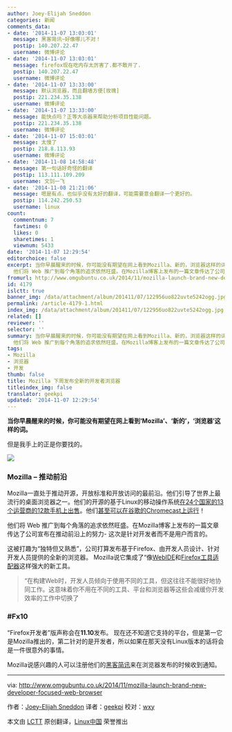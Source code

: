 ```yaml
---
author: Joey-Elijah Sneddon
categories: 新闻
comments_data:
- date: '2014-11-07 13:03:01'
  message: 黑客简讯~好像哪儿不对！
  postip: 140.207.22.47
  username: 微博评论
- date: '2014-11-07 13:03:01'
  message: firefox现在吃内存太厉害了.都不敢开了.
  postip: 140.207.22.47
  username: 微博评论
- date: '2014-11-07 13:33:00'
  message: 默认浏览器，而且翻墙方便[玫瑰]
  postip: 221.234.35.138
  username: 微博评论
- date: '2014-11-07 13:33:00'
  message: 能快点吗？正等大杀器来帮助分析项目性能问题。
  postip: 221.234.35.138
  username: 微博评论
- date: '2014-11-07 15:03:01'
  message: 太慢了
  postip: 218.8.113.93
  username: 微博评论
- date: '2014-11-08 14:58:48'
  message: 第一句话好奇怪的翻译
  postip: 113.111.109.209
  username: 文剑一飞
- date: '2014-11-08 21:21:06'
  message: 嗯是有点，也似乎没有太好的翻译，可能需要意会翻译一个更好的。
  postip: 114.242.250.53
  username: linux
count:
  commentnum: 7
  favtimes: 0
  likes: 0
  sharetimes: 1
  viewnum: 5433
date: '2014-11-07 12:29:54'
editorchoice: false
excerpt: 当你早晨醒来的时候，你可能没有期望在网上看到Mozilla、新的，浏览器这样的词。 但是我手上的正是你要找的。  Mozilla  推动前沿 Mozilla一直处于推动开源，开放标准和开放访问的最前沿。他们引导了世界上最流行的桌面浏览器之一。他们的开源的基于Linux的移动操作系统在24个国家的13个运营商的12款手机上出售。他们甚至可以在谷歌的Chromecast上运行！
  他们将 Web 推广到每个角落的追求依然旺盛。在Mozilla博客上发布的一篇文章传达了公司宣布在推动前沿上的努力- 这次是针对开发者而不是用户而言的。 这被打趣为独特但又熟悉，公司打算
fromurl: http://www.omgubuntu.co.uk/2014/11/mozilla-launch-brand-new-developer-focused-web-browser
id: 4179
islctt: true
banner_img: /data/attachment/album/201411/07/122956uo822uvte5242ogg.jpg
permalink: /article-4179-1.html
index_img: /data/attachment/album/201411/07/122956uo822uvte5242ogg.jpg.thumb.jpg
related: []
reviewer: ''
selector: ''
summary: 当你早晨醒来的时候，你可能没有期望在网上看到Mozilla、新的，浏览器这样的词。 但是我手上的正是你要找的。  Mozilla  推动前沿 Mozilla一直处于推动开源，开放标准和开放访问的最前沿。他们引导了世界上最流行的桌面浏览器之一。他们的开源的基于Linux的移动操作系统在24个国家的13个运营商的12款手机上出售。他们甚至可以在谷歌的Chromecast上运行！
  他们将 Web 推广到每个角落的追求依然旺盛。在Mozilla博客上发布的一篇文章传达了公司宣布在推动前沿上的努力- 这次是针对开发者而不是用户而言的。 这被打趣为独特但又熟悉，公司打算
tags:
- Mozilla
- 浏览器
- 开发
thumb: false
title: Mozilla 下周发布全新的开发者浏览器
titleindex_img: false
translator: geekpi
updated: '2014-11-07 12:29:54'
---
```


**当你早晨醒来的时候，你可能没有期望在网上看到‘Mozilla’、‘新的’，‘浏览器’这样的词。**


但是我手上的正是你要找的。


![](/data/attachment/album/201411/07/122956uo822uvte5242ogg.jpg)


### Mozilla – 推动前沿


Mozilla一直处于推动开源，开放标准和开放访问的最前沿。他们引导了世界上最流行的桌面浏览器之一。他们的开源的基于Linux的移动操作系统[在24个国家的13个运营商的12款手机上出售](https://twitter.com/firefox/status/522175938952716289)。他们[甚至可以在谷歌的Chromecast上运行](http://www.omgchrome.com/mozillas-chromecast-rival-leaks-online/)！


他们将 Web 推广到每个角落的追求依然旺盛。在Mozilla博客上发布的一篇文章传达了公司宣布在推动前沿上的努力- 这次是针对开发者而不是用户而言的。


这被打趣为“独特但又熟悉”，公司打算发布基于Firefox、由开发人员设计、针对开发人员提供的全新的浏览器。 Mozilla说它集成了“像[WebIDE](https://hacks.mozilla.org/2014/06/webide-lands-in-nightly/)和[Firefox工具适配器](https://hacks.mozilla.org/2014/09/firefox-tools-adapter/)这样强大的新工具。



> 
> “在构建Web时，开发人员倾向于使用不同的工具，但这往往不能很好地协同工作。这意味着你不用在不同的工具、平台和浏览器等这些会减缓你开发效率的工作中切换了
> 
> 
> 


### #Fx10


“Firefox开发者”版声称会在**11.10**发布。 现在还不知道它支持的平台，但是第一它是Mozilla推出的，第二针对的是开发者，所以如果在那天没有Linux版本的话将会是一件很意外的事情。


Mozilla说感兴趣的人可以注册他们的[黑客简讯](https://hacks.mozilla.org/newsletter/)来在浏览器发布的时候收到通知。




---


via: <http://www.omgubuntu.co.uk/2014/11/mozilla-launch-brand-new-developer-focused-web-browser>


作者：[Joey-Elijah Sneddon](https://plus.google.com/117485690627814051450/?rel=author) 译者：[geekpi](https://github.com/geekpi) 校对：[wxy](https://github.com/wxy)


本文由 [LCTT](https://github.com/LCTT/TranslateProject) 原创翻译，[Linux中国](http://linux.cn/) 荣誉推出